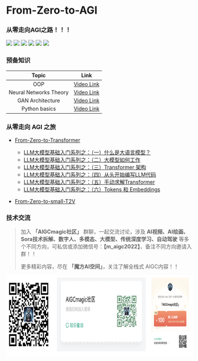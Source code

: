 # From-Zero-to-AGI
### 从零走向AGI之路！！！

<a href="https://mp.weixin.qq.com/s/IGLL6_YI9BUeR2KD_Gfx_Q"><img src="https://img.shields.io/badge/魔方AI空间-公众号-green"></a>
<a href="https://blog.csdn.net/m_aigc2022?type=blog"><img src="https://img.shields.io/badge/猫先生-CSDN-red"></a>
<a href="https://a1qjvipthnf.feishu.cn/wiki/IQrjw3pxTiVpBRkUZvrcQy0Snnd?from=from_copylink"><img src="https://img.shields.io/badge/AIGCmagic-飞书知识库-lightblue"></a>
<a href="https://zhihu.com/people/m_aigc2022"><img src="https://img.shields.io/badge/猫先生-知乎-blue"></a>
<a href="https://github.com/AI-mzq/Interview-for-Algorithm-Engineer.git"><img src="https://img.shields.io/badge/面试面经-purple"></a>
<a href="https://wx.zsxq.com/group/48884124114188"><img src="https://img.shields.io/badge/知识星球-Green"></a>

### 预备知识
| Topic | Link |
|:----:| ---- |
| OOP | [Video Link](https://www.youtube.com/watch?v=q2SGW2VgwAM) |
| Neural Networks Theory |  [Video Link](https://www.youtube.com/watch?v=Jy4wM2X21u0) |
| GAN Architecture |  [Video Link](https://www.youtube.com/watch?v=TpMIssRdhco) |
| Python basics |  [Video Link](https://www.youtube.com/watch?v=eWRfhZUzrAc) |

### 从零走向 AGI 之旅

- [From-Zero-to-Transformer](From-Zero-to-Transformer/README.md)
  - [LLM大模型基础入门系列之：（一）什么是大语言模型？](https://blog.csdn.net/m_aigc2022/article/details/139678783?spm=1001.2014.3001.5502)
  - [LLM大模型基础入门系列之：（二）大模型如何工作](https://blog.csdn.net/m_aigc2022/article/details/139785981?spm=1001.2014.3001.5501)
  - [LLM大模型基础入门系列之：（三）Transformer 架构](https://blog.csdn.net/m_aigc2022/article/details/140025423?spm=1001.2014.3001.5501)
  - [LLM大模型基础入门系列之：（四）从头开始编写LLM代码](https://blog.csdn.net/m_aigc2022/article/details/140086462?spm=1001.2014.3001.5501)
  - [LLM大模型基础入门系列之：（五）手动求解Transformer](https://blog.csdn.net/m_aigc2022/article/details/140260384?spm=1001.2014.3001.5502)
  - [LLM大模型基础入门系列之：（六）Tokens 和 Embeddings](https://blog.csdn.net/m_aigc2022/article/details/140588456?spm=1001.2014.3001.5502)

- [From-Zero-to-small-T2V](From-Zero-to-small-T2V/README.md)


### 技术交流
>加入 **「AIGCmagic社区」** 群聊，一起交流讨论，涉及 **AI视频、AI绘画、Sora技术拆解、数字人、多模态、大模型、传统深度学习、自动驾驶**
> 等多个不同方向，可私信或添加微信号：**【m_aigc2022】**，备注不同方向邀请入群！！
> 
> 更多精彩内容，尽在 **「魔方AI空间」**，关注了解全栈式 AIGC内容！！
> 
> 

<div align="center">
    <img src="imgs/img1.png" alt="description" width="640" height="218">
</div>